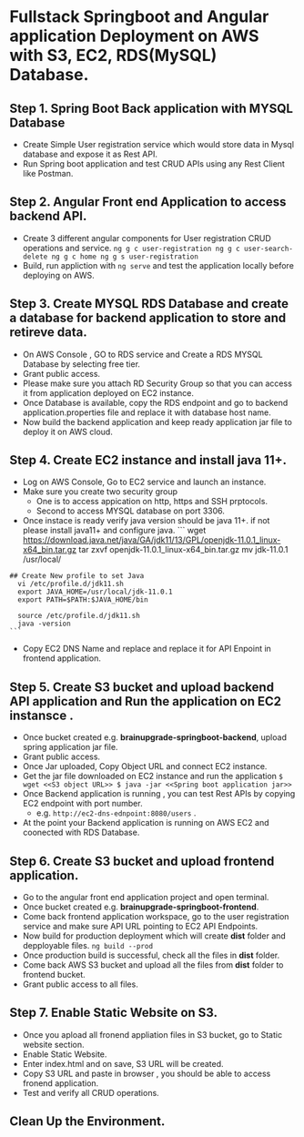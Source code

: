 # Fullstack Springboot and Angular application Deployment on AWS with S3, EC2, RDS(MySQL) Database.

  ## Step 1. Spring Boot Back application with MYSQL Database
   * Create Simple User registration service which would store data in Mysql database and expose it as Rest API.
   * Run Spring boot application and test CRUD APIs using any Rest Client like Postman.
  ## Step 2. Angular Front end Application to access backend API.
   * Create 3 different angular components for User registration CRUD operations and service.
    ```
    ng g c user-registration
    ng g c user-search-delete
    ng g c home
    ng g s user-registration
    ```
   * Build, run appliction with `ng serve` and test the application locally before deploying on AWS.
  ## Step 3. Create MYSQL RDS Database and create a database for backend application to store and retireve data.
   * On AWS Console , GO to RDS service and Create a RDS MYSQL Database by selecting free tier.
   * Grant public access.
   * Please make sure you attach RD Security Group so that you can access it from application deployed on EC2 instance.
   * Once Database is available, copy the RDS endpoint and go to backend application.properties file and replace it with database host name.
   * Now build the backend application and keep ready application jar file to deploy it on AWS cloud.
   
  ## Step 4. Create EC2 instance and install java 11+. 
   * Log on AWS Console, Go to EC2 service and launch  an instance.
   * Make sure you create two security group 
     * One is to access appication on http, https and SSH prptocols.
      * Second to access MYSQL database on port 3306.
   * Once instace is ready verify java version should be java 11+. if not please install java11+ and configure java.
    ```
    wget https://download.java.net/java/GA/jdk11/13/GPL/openjdk-11.0.1_linux-x64_bin.tar.gz
    tar zxvf openjdk-11.0.1_linux-x64_bin.tar.gz
    mv jdk-11.0.1 /usr/local/
    
    ## Create New profile to set Java
      vi /etc/profile.d/jdk11.sh
      export JAVA_HOME=/usr/local/jdk-11.0.1
      export PATH=$PATH:$JAVA_HOME/bin
      
      source /etc/profile.d/jdk11.sh
      java -version
    ```
   * Copy EC2 DNS Name and replace and replace it for API Enpoint in frontend application.
  ## Step 5. Create S3 bucket and upload backend API application and Run the application on EC2 instansce .
   * Once bucket created e.g. **brainupgrade-springboot-backend**, upload spring application jar file.
   * Grant public access.
   * Once Jar uploaded, Copy Object URL and connect EC2 instance.
   * Get the jar file downloaded on EC2 instance and run the application
    ```
    $ wget <<S3 object URL>>
    $ java -jar <<Spring boot application jar>>
    ```
   * Once Backend application is running , you can test Rest APIs by copying EC2 endpoint with port number.
      * e.g. `http://ec2-dns-ednpoint:8080/users` .
   * At the point your Backend application is running on AWS EC2 and coonected with RDS Database.
  ## Step 6. Create S3 bucket and upload frontend application.
   * Go to the angular front end application project and open terminal.  
   * Once bucket created e.g. **brainupgrade-springboot-frontend**.
   * Come back frontend application workspace, go to the user registration service and make sure API URL pointing to EC2 API Endpoints.
   * Now build for production deployment which will create **dist** folder and depployable files. 
    ```
      ng build --prod
    ```
   * Once production build is successful, check all the files in **dist** folder.
   * Come back AWS S3 bucket and upload all the files from **dist** folder to frontend bucket.
   * Grant public access to all files.
  ## Step 7. Enable Static Website on S3.
   * Once you apload all fronend appliation files in S3 bucket,  go to Static website section.
   * Enable Static Website.
   * Enter index.html and on save, S3 URL will be created. 
   * Copy S3 URL and paste in browser , you should be able to access fronend application.
   * Test and verify all CRUD operations.
  ## Clean Up the Environment.
    
